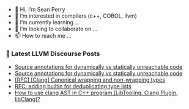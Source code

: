 - 👋 Hi, I’m Sean Perry
- 👀 I’m interested in compilers (c++, COBOL, llvm)
- 🌱 I’m currently learning ...
- 💞️ I’m looking to collaborate on ...
- 📫 How to reach me ...

<!---
s66perry/s66perry is a ✨ special ✨ repository because its `README.md` (this file) appears on your GitHub profile.
You can click the Preview link to take a look at your changes.
--->
### 📕 Latest LLVM Discourse Posts

<!-- DISCOURSE-LLVM:START -->
- [Source annotations for dynamically vs statically unreachable code](https://discourse.llvm.org/t/source-annotations-for-dynamically-vs-statically-unreachable-code/84818#post_6)
- [Source annotations for dynamically vs statically unreachable code](https://discourse.llvm.org/t/source-annotations-for-dynamically-vs-statically-unreachable-code/84818#post_5)
- [[RFC] [Clang] Canonical wrapping and non-wrapping types](https://discourse.llvm.org/t/rfc-clang-canonical-wrapping-and-non-wrapping-types/84356?page=2#post_30)
- [RFC: adding builtin for deduplicating type lists](https://discourse.llvm.org/t/rfc-adding-builtin-for-deduplicating-type-lists/80986?page=2#post_28)
- [How to use clang AST in C++ program [LibTooling, Clang Plugin, libClang]?](https://discourse.llvm.org/t/how-to-use-clang-ast-in-c-program-libtooling-clang-plugin-libclang/84902#post_4)
<!-- DISCOURSE-LLVM:END -->
